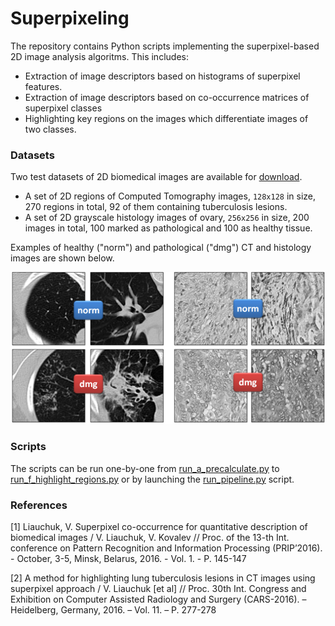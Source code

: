 # Superpixeling

The repository contains Python scripts implementing the superpixel-based 2D image analysis algoritms.
This includes:

* Extraction of image descriptors based on histograms of superpixel features.
* Extraction of image descriptors based on co-occurrence matrices of superpixel classes
* Highlighting key regions on the images which differentiate images of two classes.

### Datasets

Two test datasets of 2D biomedical images are available for [download](https://drive.google.com/open?id=1c6gdvI0ipQWkkn30s3LIhB56blN4lf-i).

* A set of 2D regions of Computed Tomography images, `128x128` in size, 270 regions in total, 92 of them containing tuberculosis lesions.
* A set of 2D grayscale histology images of ovary, `256x256` in size, 200 images in total, 100 marked as pathological and 100 as healthy tissue.

Examples of healthy ("norm") and pathological ("dmg") CT and histology images are shown below.

![Alt text](assets/data_samples.png)

### Scripts

The scripts can be run one-by-one from [run_a_precalculate.py](run_a_precalculate.py) to [run_f_highlight_regions.py](run_f_highlight_regions.py) or by launching the [run_pipeline.py](run_pipeline.py) script.

### References

[1] Liauchuk, V. Superpixel co-occurrence for quantitative description  of biomedical images / V. Liauchuk, V. Kovalev // Proc. of the 13-th Int. conference on Pattern Recognition and Information Processing (PRIP’2016). - October, 3-5, Minsk, Belarus, 2016. - Vol. 1. - P. 145-147

[2] A method for highlighting lung tuberculosis lesions in CT images using superpixel approach / V. Liauchuk [et al] // Proc. 30th Int. Congress and Exhibition on Computer Assisted Radiology and Surgery (CARS-2016).  – Heidelberg, Germany, 2016. – Vol. 11. – P. 277-278

